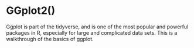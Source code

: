 # GGplot2()

Ggplot is part of the tidyverse, and is one of the most popular and powerful packages in R, especially for large and complicated data sets. This is a walkthrough of the basics of ggplot. 
